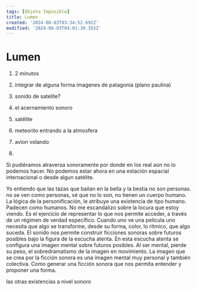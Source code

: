 ```yaml
---
tags: [Objeto Imposible]
title: Lumen
created: '2024-08-03T03:34:52.692Z'
modified: '2024-08-03T04:01:30.355Z'
---
```


# Lumen


1. 2 minutos
2. integrar de alguna forma imagenes de patagonia (plano paulina)
3. sonido de satelite? 
4. el acernamiento sonoro 


1. satélite
2. meteorito entrando a la atmosfera
3. avion volando
4. 




Si pudiéramos atraversa sonoramente por donde en los real aún no lo podemos hacer. No podemos estar ahora en una estación espacial internacional o desde algun satélite. 

Yo entiendo que las tazas que bailan en la bella y la bestia no son personas. no se ven como personas, sé que no lo son, no tienen un cuerpo humano. La lógica de la personificación, le atribuye una existencia de tipo humano. Padecen como humanos. No me escandalizo sobre la locura que estoy viendo. Es el ejercicio de representar lo que nos permite acceder, a través de un régimen de verdad específico. Cuando uno ve una película uno necesita que algo se transforme, desde su forma, color, lo rítmico, que algo suceda.  El sonido nos permite construir ficciones sonoras sobre futuros posibles bajo la figura de la escucha atenta. En esta escucha atenta se configura una imagen mental sobre futuros posibles. Al ser mental, pierde su peso, el sobredramatismo de la imagen en movimiento. La imagen que se crea por la ficción sonora es una imagen mental muy personal y también colectiva. Como generar una ficción sonora que nos permita entender y proponer una forma.




las otras existencias a nivel sonoro

